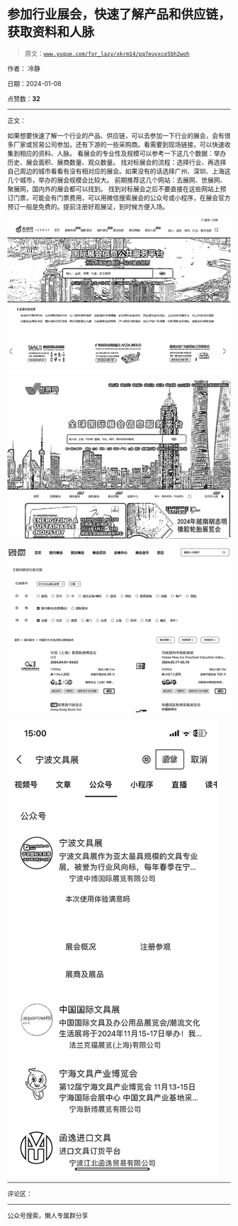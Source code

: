 # 参加行业展会，快速了解产品和供应链，获取资料和人脉

> 原文：[`www.yuque.com/for_lazy/xkrm14/pq7euyxce5bh2woh`](https://www.yuque.com/for_lazy/xkrm14/pq7euyxce5bh2woh)

作者： 冷静

日期：2024-01-08

点赞数：**32**

* * *

正文：

如果想要快速了解一个行业的产品、供应链，可以去参加一下行业的展会，会有很多厂家或贸易公司参加，还有下游的一些采购商。看需要到现场链接，可以快速收集到相应的资料、人脉。
看展会的专业性及规模可以参考一下这几个数据：举办历史、展会面积、展商数量、观众数量。
找对标展会的流程：选择行业、再选择自己周边的城市看看有没有相对应的展会。如果没有的话选择广州、深圳、上海这几个城市，举办的展会规模会比较大。
前期推荐这几个网站：去展网、世展网、聚展网，国内外的展会都可以找到。
找到对标展会之后不要直接在这些网站上预订门票，可能会有门票费用，可以用微信搜索展会的公众号或小程序，在展会官方预订一般是免费的。提前注册好观展证，到时候方便入场。

![](img/96828dd6c61394a22ae1cf00604adea9.png)

![](img/7c4ff7de4be115594d6cf5e3c4e91ff5.png)

![](img/ece758f3e0898d9fad2c1d86b1015caa.png)

![](img/c5917379d7c4ab0c3478b2b2a1bad27e.png)

* * *

评论区：

* * *

公众号搜索，懒人专属群分享